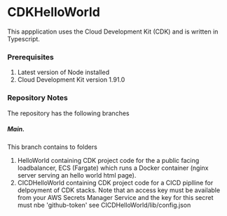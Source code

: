 # CDKHelloWorld

This appplication uses the Cloud Development Kit (CDK) and is written in Typescript.

### Prerequisites
1. Latest version of Node installed
2. Cloud Development Kit version 1.91.0

### Repository Notes
The repository has the following branches

##### Main.  
This branch contains to folders 
1. HelloWorld  containing  CDK project  code for the a public facing loadbalancer, ECS (Fargate) which runs a Docker container (nginx server serving an hello world html page).
2. CICDHelloWorld containing  CDK project  code for a CICD piplline for delpoyment of CDK stacks. Note that an access key must be available from your AWS Secrets Manager Service and the key for this secret must nbe 'github-token' see CICDHelloWorld/lib/config.json

### 
